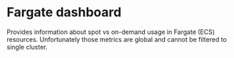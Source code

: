 # Fargate dashboard

Provides information about spot vs on-demand usage in Fargate (ECS) resources.
Unfortunately those metrics are global and cannot be filtered to single cluster.